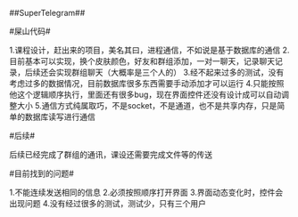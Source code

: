 ##SuperTelegram##

#屎山代码#

1.课程设计，赶出来的项目，美名其曰，进程通信，不如说是基于数据库的通信
2.目前基本可以实现，换个皮肤颜色，好友和群组添加，一对一聊天，记录聊天记录，后续还会实现群组聊天（大概率是三个人的）
3.经不起来过多的测试，没有考虑过多的数据情况，目前数据库很多东西需要手动添加才可以运行
4.只能按照他这个逻辑顺序执行，里面还有很多bug，现在界面控件还没有设计成可以自动调整大小
5.通信方式纯属取巧，不是socket，不是通道，也不是共享内存，只是简单的数据库读写进行通信

#后续#

后续已经完成了群组的通讯，课设还需要完成文件等的传送

#目前找到的问题#

1.不能连续发送相同的信息
2.必须按照顺序打开界面
3.界面动态变化时，控件会出现问题
4.没有经过很多的测试，测试少，只有三个用户

